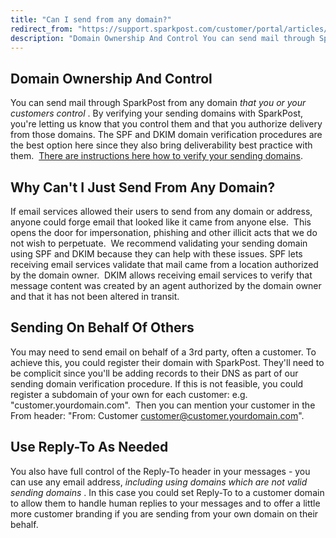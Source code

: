 ```yaml
---
title: "Can I send from any domain?"
redirect_from: "https://support.sparkpost.com/customer/portal/articles/2457916-can-i-send-from-any-domain-"
description: "Domain Ownership And Control You can send mail through Spark Post from any domain that you or your customers control By verifying your sending domains with Spark Post you're letting us know that you control them and that you authorize delivery from those domains The SPF and DKIM domain verification..."
---
```


## Domain Ownership And Control

You can send mail through SparkPost from any domain *that you or your customers control*                              . By verifying your sending domains with SparkPost, you're letting us know that you control them and that you authorize delivery from those domains. The SPF and DKIM domain verification procedures are the best option here since they also bring deliverability best practice with them.  [There are instructions here how to verify your sending domains](https://support.sparkpost.com/customer/portal/articles/1933360-verify-sending-domains).
## Why Can't I Just Send From Any Domain?

If email services allowed their users to send from any domain or address, anyone could forge email that looked like it came from anyone else.  This opens the door for impersonation, phishing and other illicit acts that we do not wish to perpetuate.  We recommend validating your sending domain using SPF and DKIM because they can help with these issues. SPF lets receiving email services validate that mail came from a location authorized by the domain owner.  DKIM allows receiving email services to verify that message content was created by an agent authorized by the domain owner and that it has not been altered in transit.
## Sending On Behalf Of Others

You may need to send email on behalf of a 3rd party, often a customer. To achieve this, you could register their domain with SparkPost. They'll need to be complicit since you'll be adding records to their DNS as part of our sending domain verification procedure. If this is not feasible, you could register a subdomain of your own for each customer: e.g. "customer.yourdomain.com".  Then you can mention your customer in the From header: "From: Customer <customer@customer.yourdomain.com>".
## Use Reply-To As Needed

You also have full control of the Reply-To header in your messages - you can use any email address, *including using domains which are*                         *not valid sending domains*                      . In this case you could set Reply-To to a customer domain to allow them to handle human replies to your messages and to offer a little more customer branding if you are sending from your own domain on their behalf.
